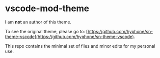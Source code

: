 # vscode-mod-theme

I am **not** an author of this theme.

To see the original theme, please go to: [https://github.com/hyphone/sn-theme-vscode](https://github.com/hyphone/sn-theme-vscode).

This repo contains the minimal set of files and minor edits for my personal use.
